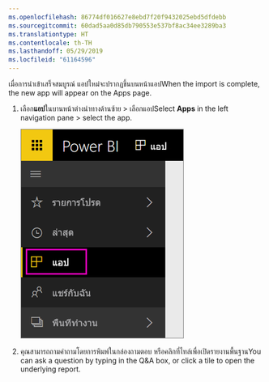 ```yaml
---
ms.openlocfilehash: 86774df016627e8ebd7f20f9432025ebd5dfdebb
ms.sourcegitcommit: 60dad5aa0d85db790553e537bf8ac34ee3289ba3
ms.translationtype: HT
ms.contentlocale: th-TH
ms.lasthandoff: 05/29/2019
ms.locfileid: "61164596"
---
```

<span data-ttu-id="216bd-101">เมื่อการนำเข้าเสร็จสมบูรณ์ แอปใหม่จะปรากฏขึ้นบนหน้าแอป</span><span class="sxs-lookup"><span data-stu-id="216bd-101">When the import is complete, the new app will appear on the Apps page.</span></span>

1. <span data-ttu-id="216bd-102">เลือก**แอป**ในบานหน้าต่างนำทางด้านซ้าย > เลือกแอป</span><span class="sxs-lookup"><span data-stu-id="216bd-102">Select **Apps** in the left navigation pane > select the app.</span></span>
   
     ![แอปในบานหน้าต่างนำทางด้านซ้าย](media/powerbi-service-apps-open-app/power-bi-service-apps-left-nav.png)
2. <span data-ttu-id="216bd-104">คุณสามารถถามคำถามโดยการพิมพ์ในกล่องถามตอบ หรือคลิกที่ไทล์เพื่อเปิดรายงานพื้นฐาน</span><span class="sxs-lookup"><span data-stu-id="216bd-104">You can ask a question by typing in the Q&A box, or click a tile to open the underlying report.</span></span> 

